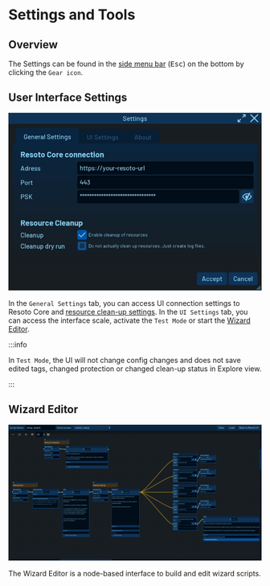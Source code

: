# Settings and Tools

## Overview

The Settings can be found in the [side menu bar](./index.md#top-menu-bar) (<kbd>Esc</kbd>) on the bottom by clicking the `Gear icon`.

## User Interface Settings

![Resoto UI Settings](./img/resoto-ui-settings.jpg)

In the `General Settings` tab, you can access UI connection settings to Resoto Core and [resource clean-up settings](../../concepts/resource-management/cleanup.md#enabling-cleanup). In the `UI Settings` tab, you can access the interface scale, activate the `Test Mode` or start the [Wizard Editor](#wizard-editor).

:::info

In `Test Mode`, the UI will not change config changes and does not save edited tags, changed protection or changed clean-up status in Explore view.

:::

## Wizard Editor

![Resoto UI Wizard Editor](./img/resoto-ui-wizard-editor.jpg)

The Wizard Editor is a node-based interface to build and edit wizard scripts.
